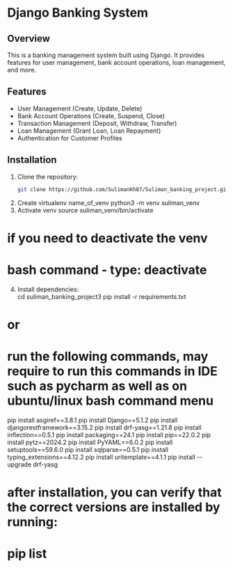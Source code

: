 # Django Banking System

## Overview
This is a banking management system built using Django. It provides features for user management, bank account operations, loan management, and more.

## Features
- User Management (Create, Update, Delete)
- Bank Account Operations (Create, Suspend, Close)
- Transaction Management (Deposit, Withdraw, Transfer)
- Loan Management (Grant Loan, Loan Repayment)
- Authentication for Customer Profiles

## Installation
1. Clone the repository:
   ```bash
   git clone https://github.com/SulimanKh87/Suliman_banking_project.git
2. Create virtualenv name_of_venv
python3 -m venv suliman_venv
3. Activate venv
source suliman_venv/bin/activate
# if you need to deactivate the venv 
# bash command - type: deactivate 
4. Install dependencies:   
   cd suliman_banking_project3
   pip install -r requirements.txt
# or
# run the following commands, may require to run this commands in IDE such as pycharm as well as on ubuntu/linux bash command menu
pip install asgiref==3.8.1
pip install Django==5.1.2
pip install djangorestframework==3.15.2
pip install drf-yasg==1.21.8
pip install inflection==0.5.1
pip install packaging==24.1
pip install pip==22.0.2
pip install pytz==2024.2
pip install PyYAML==6.0.2
pip install setuptools==59.6.0
pip install sqlparse==0.5.1
pip install typing_extensions==4.12.2
pip install uritemplate==4.1.1
pip install --upgrade drf-yasg
# after installation, you can verify that the correct versions are installed by running:
# pip list